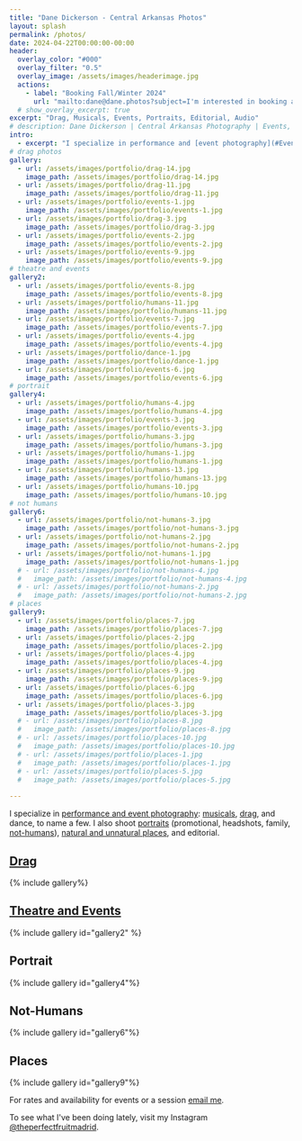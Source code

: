 ```yaml
---
title: "Dane Dickerson - Central Arkansas Photos"
layout: splash
permalink: /photos/
date: 2024-04-22T00:00:00-00:00
header:
  overlay_color: "#000"
  overlay_filter: "0.5"
  overlay_image: /assets/images/headerimage.jpg
  actions:
    - label: "Booking Fall/Winter 2024"
      url: "mailto:dane@dane.photos?subject=I'm interested in booking a photo session or event."
  # show_overlay_excerpt: true
excerpt: "Drag, Musicals, Events, Portraits, Editorial, Audio"
# description: Dane Dickerson | Central Arkansas Photography | Events, Drag, Musicals, Portraits, and Art
intro:
  - excerpt: "I specialize in performance and [event photography](#Events): musicals, drag, and dance, in particular. I also shoot [portraits](#Humans) (promotional, headshots, family, [not-humans](#Not-Humans)), [natural and unnatural places](#Places), and editorial."
# drag photos
gallery:
  - url: /assets/images/portfolio/drag-14.jpg
    image_path: /assets/images/portfolio/drag-14.jpg
  - url: /assets/images/portfolio/drag-11.jpg
    image_path: /assets/images/portfolio/drag-11.jpg
  - url: /assets/images/portfolio/events-1.jpg
    image_path: /assets/images/portfolio/events-1.jpg
  - url: /assets/images/portfolio/drag-3.jpg
    image_path: /assets/images/portfolio/drag-3.jpg
  - url: /assets/images/portfolio/events-2.jpg
    image_path: /assets/images/portfolio/events-2.jpg
  - url: /assets/images/portfolio/events-9.jpg
    image_path: /assets/images/portfolio/events-9.jpg
# theatre and events
gallery2:
  - url: /assets/images/portfolio/events-8.jpg
    image_path: /assets/images/portfolio/events-8.jpg
  - url: /assets/images/portfolio/humans-11.jpg
    image_path: /assets/images/portfolio/humans-11.jpg
  - url: /assets/images/portfolio/events-7.jpg
    image_path: /assets/images/portfolio/events-7.jpg
  - url: /assets/images/portfolio/events-4.jpg
    image_path: /assets/images/portfolio/events-4.jpg
  - url: /assets/images/portfolio/dance-1.jpg
    image_path: /assets/images/portfolio/dance-1.jpg
  - url: /assets/images/portfolio/events-6.jpg
    image_path: /assets/images/portfolio/events-6.jpg
# portrait    
gallery4:
  - url: /assets/images/portfolio/humans-4.jpg
    image_path: /assets/images/portfolio/humans-4.jpg
  - url: /assets/images/portfolio/events-3.jpg
    image_path: /assets/images/portfolio/events-3.jpg
  - url: /assets/images/portfolio/humans-3.jpg
    image_path: /assets/images/portfolio/humans-3.jpg
  - url: /assets/images/portfolio/humans-1.jpg
    image_path: /assets/images/portfolio/humans-1.jpg
  - url: /assets/images/portfolio/humans-13.jpg
    image_path: /assets/images/portfolio/humans-13.jpg
  - url: /assets/images/portfolio/humans-10.jpg
    image_path: /assets/images/portfolio/humans-10.jpg
# not humans
gallery6:
  - url: /assets/images/portfolio/not-humans-3.jpg
    image_path: /assets/images/portfolio/not-humans-3.jpg
  - url: /assets/images/portfolio/not-humans-2.jpg
    image_path: /assets/images/portfolio/not-humans-2.jpg
  - url: /assets/images/portfolio/not-humans-1.jpg
    image_path: /assets/images/portfolio/not-humans-1.jpg
  # - url: /assets/images/portfolio/not-humans-4.jpg
  #   image_path: /assets/images/portfolio/not-humans-4.jpg
  # - url: /assets/images/portfolio/not-humans-2.jpg
  #   image_path: /assets/images/portfolio/not-humans-2.jpg
# places
gallery9:
  - url: /assets/images/portfolio/places-7.jpg
    image_path: /assets/images/portfolio/places-7.jpg
  - url: /assets/images/portfolio/places-2.jpg
    image_path: /assets/images/portfolio/places-2.jpg    
  - url: /assets/images/portfolio/places-4.jpg
    image_path: /assets/images/portfolio/places-4.jpg
  - url: /assets/images/portfolio/places-9.jpg
    image_path: /assets/images/portfolio/places-9.jpg
  - url: /assets/images/portfolio/places-6.jpg
    image_path: /assets/images/portfolio/places-6.jpg
  - url: /assets/images/portfolio/places-3.jpg
    image_path: /assets/images/portfolio/places-3.jpg
  # - url: /assets/images/portfolio/places-8.jpg
  #   image_path: /assets/images/portfolio/places-8.jpg
  # - url: /assets/images/portfolio/places-10.jpg
  #   image_path: /assets/images/portfolio/places-10.jpg
  # - url: /assets/images/portfolio/places-1.jpg
  #   image_path: /assets/images/portfolio/places-1.jpg
  # - url: /assets/images/portfolio/places-5.jpg
  #   image_path: /assets/images/portfolio/places-5.jpg
    
---
```

<!-- {% include gallery id="intro" type="center" %} -->

I specialize in [performance and event photography](/theatre-event-photos/): [musicals](#theatre-and-events), [drag](/drag-photos/), and dance, to name a few. I also shoot [portraits](#portrait) (promotional, headshots, family, [not-humans](#not-humans)), [natural and unnatural places](#places), and editorial.

## [Drag](/drag-photos/)
{% include gallery%}

## [Theatre and Events](/theatre-event-photos/)
{% include gallery id="gallery2" %}

## Portrait
{% include gallery id="gallery4"%}

<!-- {% include gallery id="gallery5"%} -->

## Not-Humans
{% include gallery id="gallery6"%}

## Places
{% include gallery id="gallery9"%}

<!-- {% include gallery id="gallery12"%} -->

For rates and availability for events or a session [email me](mailto:dane@dane.photos).

To see what I've been doing lately, visit my Instagram [@theperfectfruitmadrid](https://www.instagram.com/theperfectfruitmadrid/).